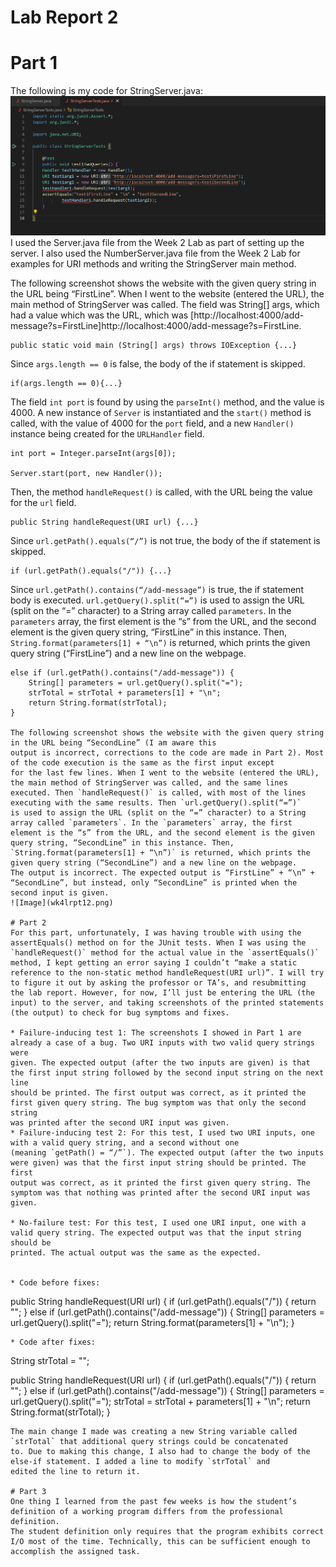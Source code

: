 # Lab Report 2

# Part 1
The following is my code for StringServer.java:
![Image](wk4lrpt1(1).png)
I used the Server.java file from the Week 2 Lab as part of setting up the server. I also used the NumberServer.java 
file from the Week 2 Lab for examples for URI methods and writing the StringServer main method.

The following screenshot shows the website with the given query string in the URL being “FirstLine”. When I went to 
the website (entered the URL), the main method of StringServer was called. The field was String[] args, which had a 
value which was the URL, which was [http://localhost:4000/add-message?s=FirstLine]http://localhost:4000/add-message?s=FirstLine.
```
public static void main (String[] args) throws IOException {...}
```
Since `args.length == 0` is false, the body of the if statement is skipped. 
```
if(args.length == 0){...}
```
The field `int port` is found by using the `parseInt()` method, and the value is 4000. A new instance of `Server` is instantiated and
the `start()` method is called, with the value of 4000 for the `port` field, and a new `Handler()` instance being created for the `URLHandler` field.
```
int port = Integer.parseInt(args[0]);

Server.start(port, new Handler());
```
Then, the method `handleRequest()` is called, with the URL being the value for the `url` field.
```
public String handleRequest(URI url) {...}
```
Since `url.getPath().equals(“/”)` is not true, the body of the if statement is skipped.
```
if (url.getPath().equals("/")) {...}
```
Since `url.getPath().contains(“/add-message”)` is true, the if statement body is executed. `url.getQuery().split(“=”)` is used to 
assign the URL (split on the “=” character) to a String array called `parameters`. In the `parameters` array, the first element is the “s” 
from the URL, and the second element is the given query string, “FirstLine” in this instance. Then, `String.format(parameters[1] + “\n”)` 
is returned, which prints the given query string (“FirstLine”) and a new line on the webpage.
```
else if (url.getPath().contains("/add-message")) {
    String[] parameters = url.getQuery().split("=");
    strTotal = strTotal + parameters[1] + "\n";
    return String.format(strTotal);
}

The following screenshot shows the website with the given query string in the URL being “SecondLine” (I am aware this 
output is incorrect, corrections to the code are made in Part 2). Most of the code execution is the same as the first input except 
for the last few lines. When I went to the website (entered the URL), the main method of StringServer was called, and the same lines 
executed. Then `handleRequest()` is called, with most of the lines executing with the same results. Then `url.getQuery().split(“=”)` 
is used to assign the URL (split on the “=” character) to a String array called `parameters`. In the `parameters` array, the first 
element is the “s” from the URL, and the second element is the given query string, “SecondLine” in this instance. Then, 
`String.format(parameters[1] + “\n”)` is returned, which prints the given query string (“SecondLine”) and a new line on the webpage. 
The output is incorrect. The expected output is “FirstLine” + “\n” + “SecondLine”, but instead, only “SecondLine” is printed when the 
second input is given.
![Image](wk4lrpt12.png)

# Part 2
For this part, unfortunately, I was having trouble with using the assertEquals() method on for the JUnit tests. When I was using the 
`handleRequest()` method for the actual value in the `assertEquals()` method, I kept getting an error saying I couldn’t “make a static 
reference to the non-static method handleRequest(URI url)”. I will try to figure it out by asking the professor or TA’s, and resubmitting 
the lab report. However, for now, I’ll just be entering the URL (the input) to the server, and taking screenshots of the printed statements 
(the output) to check for bug symptoms and fixes.

* Failure-inducing test 1: The screenshots I showed in Part 1 are already a case of a bug. Two URI inputs with two valid query strings were 
given. The expected output (after the two inputs are given) is that the first input string followed by the second input string on the next line 
should be printed. The first output was correct, as it printed the first given query string. The bug symptom was that only the second string 
was printed after the second URI input was given.
* Failure-inducing test 2: For this test, I used two URI inputs, one with a valid query string, and a second without one 
(meaning `getPath() = “/”`). The expected output (after the two inputs were given) was that the first input string should be printed. The first 
output was correct, as it printed the first given query string. The symptom was that nothing was printed after the second URI input was given.

* No-failure test: For this test, I used one URI input, one with a valid query string. The expected output was that the input string should be 
printed. The actual output was the same as the expected.


* Code before fixes:
```
public String handleRequest(URI url) {
    if (url.getPath().equals("/")) {
        return "";
    }
    else if (url.getPath().contains("/add-message")) {
        String[] parameters = url.getQuery().split("=");
        return String.format(parameters[1] + "\n");
    }
```
* Code after fixes:
```
String strTotal = "";

public String handleRequest(URI url) {
    if (url.getPath().equals("/")) {
        return "";
    }
    else if (url.getPath().contains("/add-message")) {
        String[] parameters = url.getQuery().split("=");
        strTotal = strTotal + parameters[1] + "\n";
        return String.format(strTotal);
    }
```
The main change I made was creating a new String variable called `strTotal` that additional query strings could be concatenated 
to. Due to making this change, I also had to change the body of the else-if statement. I added a line to modify `strTotal` and 
edited the line to return it.

# Part 3
One thing I learned from the past few weeks is how the student’s definition of a working program differs from the professional definition. 
The student definition only requires that the program exhibits correct I/O most of the time. Technically, this can be sufficient enough to 
accomplish the assigned task.


